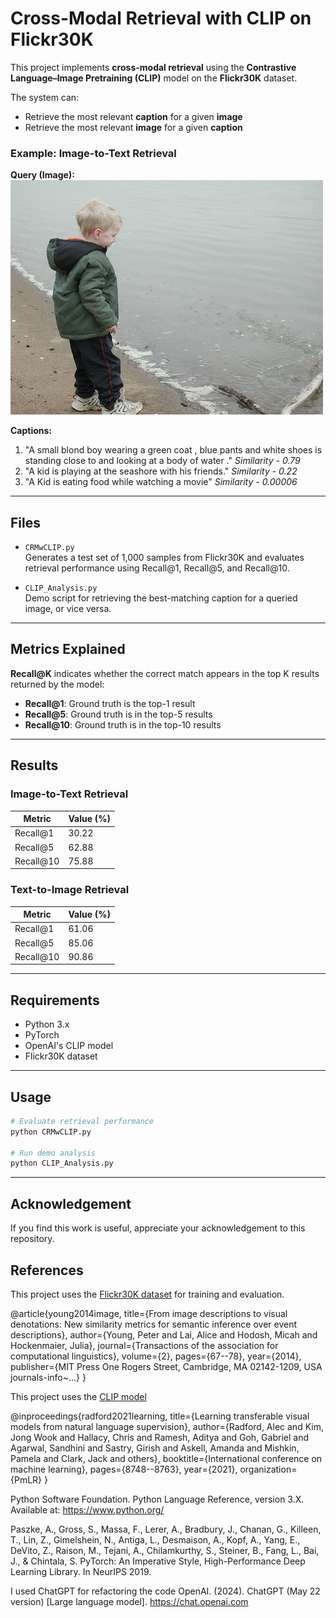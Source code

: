 

# Cross-Modal Retrieval with CLIP on Flickr30K

This project implements **cross-modal retrieval** using the **Contrastive Language–Image Pretraining (CLIP)** model on the **Flickr30K** dataset.

The system can:
- Retrieve the most relevant **caption** for a given **image**
- Retrieve the most relevant **image** for a given **caption**

### Example: Image-to-Text Retrieval

**Query (Image):** 
![Example Query Image](6734417.jpg)

**Captions:**
1. "A small blond boy wearing a green coat , blue pants and white shoes is standing close to and looking at a body of water ."   *Similarity - 0.79*
2. "A kid is playing at the seashore with his friends."   *Similarity - 0.22*
3. "A Kid is eating food while watching a movie"   *Similarity - 0.00006*

---

## Files

- `CRMwCLIP.py`  
  Generates a test set of 1,000 samples from Flickr30K and evaluates retrieval performance using Recall@1, Recall@5, and Recall@10.

- `CLIP_Analysis.py`  
  Demo script for retrieving the best-matching caption for a queried image, or vice versa.

---

## Metrics Explained

**Recall@K** indicates whether the correct match appears in the top K results returned by the model:

- **Recall@1**: Ground truth is the top-1 result
- **Recall@5**: Ground truth is in the top-5 results
- **Recall@10**: Ground truth is in the top-10 results

---

## Results

### Image-to-Text Retrieval

| Metric     | Value (%) |
|------------|------------|
| Recall@1   | 30.22      |
| Recall@5   | 62.88      |
| Recall@10  | 75.88      |

### Text-to-Image Retrieval

| Metric     | Value (%) |
|------------|------------|
| Recall@1   | 61.06      |
| Recall@5   | 85.06      |
| Recall@10  | 90.86      |

---

## Requirements

- Python 3.x
- PyTorch
- OpenAI's CLIP model
- Flickr30K dataset

---

## Usage

```bash
# Evaluate retrieval performance
python CRMwCLIP.py

# Run demo analysis
python CLIP_Analysis.py

```

---

## Acknowledgement

If you find this work is useful, appreciate your acknowledgement to this repository.  


## References 

This project uses the [Flickr30K dataset](http://shannon.cs.illinois.edu/DenotationGraph/) for training and evaluation.

@article{young2014image,
  title={From image descriptions to visual denotations: New similarity metrics for semantic inference over event descriptions},
  author={Young, Peter and Lai, Alice and Hodosh, Micah and Hockenmaier, Julia},
  journal={Transactions of the association for computational linguistics},
  volume={2},
  pages={67--78},
  year={2014},
  publisher={MIT Press One Rogers Street, Cambridge, MA 02142-1209, USA journals-info~…}
}

This project uses the [CLIP model](https://github.com/openai/CLIP)

@inproceedings{radford2021learning,
  title={Learning transferable visual models from natural language supervision},
  author={Radford, Alec and Kim, Jong Wook and Hallacy, Chris and Ramesh, Aditya and Goh, Gabriel and Agarwal, Sandhini and Sastry, Girish and Askell, Amanda and Mishkin, Pamela and Clark, Jack and others},
  booktitle={International conference on machine learning},
  pages={8748--8763},
  year={2021},
  organization={PmLR}
}

Python Software Foundation. Python Language Reference, version 3.X.
Available at: https://www.python.org/

Paszke, A., Gross, S., Massa, F., Lerer, A., Bradbury, J., Chanan, G.,
Killeen, T., Lin, Z., Gimelshein, N., Antiga, L., Desmaison, A.,
Kopf, A., Yang, E., DeVito, Z., Raison, M., Tejani, A., Chilamkurthy, S.,
Steiner, B., Fang, L., Bai, J., & Chintala, S.
PyTorch: An Imperative Style, High-Performance Deep Learning Library.
In NeurIPS 2019.

I used ChatGPT for refactoring the code
OpenAI. (2024). ChatGPT (May 22 version) [Large language model]. https://chat.openai.com

